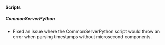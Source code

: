 
#### Scripts

##### CommonServerPython

- Fixed an issue where the CommonServerPython script would throw an error when parsing timestamps without microsecond components.

